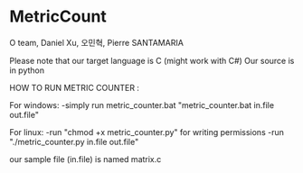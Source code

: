 # MetricCount

O team, Daniel Xu, 오민혁, Pierre SANTAMARIA

Please note that our target language is C (might work with C#)
Our source is in python

HOW TO RUN METRIC COUNTER :

For windows:
  -simply run metric_counter.bat "metric_counter.bat in.file out.file"
  
For linux:
  -run "chmod +x metric_counter.py" for writing permissions
  -run "./metric_counter.py in.file out.file"

our sample file (in.file) is named matrix.c
